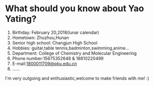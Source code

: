 # What should you know about Yao Yating?
1. Birthday: February 20,2018(lunar calendar)
2. Hometown: Zhuzhou,Hunan
3. Senior high school: Changjun High School
4. Hobbies:  guitar,table tennis,badminton,swimming,anime...
5. Department: College of Chemistry and Molecular Engineering
6. Phone number:15675352648 & 18810220499
7. E-mail:1800011709@pku.edu.cn
8. ......

I'm very outgoing and enthusiastic,welcome to make friends with me! :)
